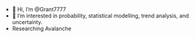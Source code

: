 - 👋 Hi, I’m @Grant7777
- 👀 I’m interested in probability, statistical modelling, trend analysis, and uncertainty. 
- Researching Avalanche
<!---
Grant7777/Grant7777 is a ✨ special ✨ repository because its `README.md` (this file) appears on your GitHub profile.
You can click the Preview link to take a look at your changes.
--->
